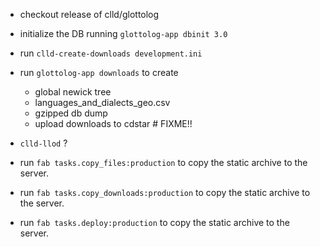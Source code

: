 
- checkout release of clld/glottolog
- initialize the DB running `glottolog-app dbinit 3.0`
- run `clld-create-downloads development.ini`
- run `glottolog-app downloads` to create
  - global newick tree
  - languages_and_dialects_geo.csv
  - gzipped db dump
  - upload downloads to cdstar  # FIXME!!
- `clld-llod` ?

- run `fab tasks.copy_files:production` to copy the static archive to the server.
- run `fab tasks.copy_downloads:production` to copy the static archive to the server.
- run `fab tasks.deploy:production` to copy the static archive to the server.


